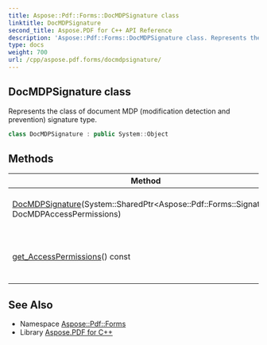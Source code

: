 ```yaml
---
title: Aspose::Pdf::Forms::DocMDPSignature class
linktitle: DocMDPSignature
second_title: Aspose.PDF for C++ API Reference
description: 'Aspose::Pdf::Forms::DocMDPSignature class. Represents the class of document MDP (modification detection and prevention) signature type in C++.'
type: docs
weight: 700
url: /cpp/aspose.pdf.forms/docmdpsignature/
---
```

## DocMDPSignature class


Represents the class of document MDP (modification detection and prevention) signature type.

```cpp
class DocMDPSignature : public System::Object
```

## Methods

| Method | Description |
| --- | --- |
| [DocMDPSignature](./docmdpsignature/)(System::SharedPtr\<Aspose::Pdf::Forms::Signature\>, DocMDPAccessPermissions) | Initializes a new instance of the [DocMDPSignature](./) class. |
| [get_AccessPermissions](./get_accesspermissions/)() const | Returns the access permissions granted for this document. |
## See Also

* Namespace [Aspose::Pdf::Forms](../)
* Library [Aspose.PDF for C++](../../)
